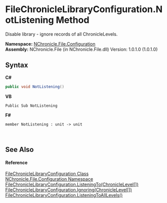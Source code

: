 # FileChronicleLibraryConfiguration.NotListening Method 
 

Disable library - ignore records of all ChronicleLevels.

**Namespace:**&nbsp;<a href="N_NChronicle_File_Configuration.md">NChronicle.File.Configuration</a><br />**Assembly:**&nbsp;NChronicle.File (in NChronicle.File.dll) Version: 1.0.1.0 (1.0.1.0)

## Syntax

**C#**<br />
``` C#
public void NotListening()
```

**VB**<br />
``` VB
Public Sub NotListening
```

**F#**<br />
``` F#
member NotListening : unit -> unit 

```

<br />

## See Also


#### Reference
<a href="T_NChronicle_File_Configuration_FileChronicleLibraryConfiguration.md">FileChronicleLibraryConfiguration Class</a><br /><a href="N_NChronicle_File_Configuration.md">NChronicle.File.Configuration Namespace</a><br /><a href="M_NChronicle_File_Configuration_FileChronicleLibraryConfiguration_ListeningTo.md">FileChronicleLibraryConfiguration.ListeningTo(ChronicleLevel[])</a><br /><a href="M_NChronicle_File_Configuration_FileChronicleLibraryConfiguration_Ignoring.md">FileChronicleLibraryConfiguration.Ignoring(ChronicleLevel[])</a><br /><a href="M_NChronicle_File_Configuration_FileChronicleLibraryConfiguration_ListeningToAllLevels.md">FileChronicleLibraryConfiguration.ListeningToAllLevels()</a><br />

